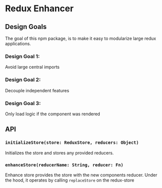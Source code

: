 # Redux Enhancer

## Design Goals

The goal of this npm package, is to make it easy to modularize large redux applications.

### Design Goal 1: 
Avoid large central imports

### Design Goal 2: 
Decouple independent features

### Design Goal 3:
Only load logic if the component was rendered

## API

### `initializeStore(store: ReduxStore, reducers: Object)`
Initializes the store and stores any provided reducers.

### `enhanceStore(reducerName: String, reducer: Fn)`
Enhance store provides the store with the new components reducer.
Under the hood, it operates by calling `replaceStore` on the redux-store

